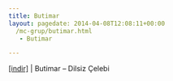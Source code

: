 ```yaml
---
title: Butimar
layout: pagedate: 2014-04-08T12:08:11+00:00
  /mc-grup/butimar.html
   - Butimar

---
```

<a href="https://cloud.mail.ru/public/2e51148ca66e/Butimar%20-%20Dilsiz%20%C3%87elebi%20EP" target="_blank">[indir]</a> | Butimar &#8211; Dilsiz Çelebi